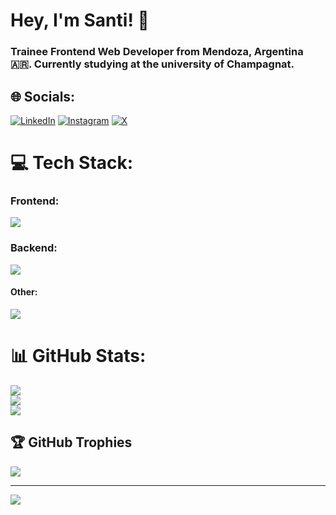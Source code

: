 <h1>Hey, I'm Santi! 👋</h1>
<h3>Trainee Frontend Web Developer from Mendoza, Argentina 🇦🇷. Currently studying at the university of Champagnat.</h3>

## 🌐 Socials:

[![LinkedIn](https://skillicons.dev/icons?i=linkedin)](https://linkedin.com/in/santiago-federici) 
[![Instagram](https://skillicons.dev/icons?i=instagram)](https://instagram.com/santi_federici)
[![X](https://skillicons.dev/icons?i=linkedin)](https://x.com/santi_federici)

# 💻 Tech Stack:
### Frontend:
<img src="https://skillicons.dev/icons?i=react,tailwind,ts,js,css,html,sass,bootstrap,nextjs,astro,vite" />

### Backend:
<img src="https://skillicons.dev/icons?i=express,nodejs" />


#### Other:
<img src="https://skillicons.dev/icons?i=vercel,netlify,mongodb,mysql,postgres,firebase" />



# 📊 GitHub Stats:
![](https://github-readme-stats.vercel.app/api?username=santiago-federici&theme=monokai&hide_border=true&include_all_commits=false&count_private=false)<br/>
![](https://github-readme-streak-stats.herokuapp.com/?user=santiago-federici&theme=monokai&hide_border=true)<br/>
![](https://github-readme-stats.vercel.app/api/top-langs/?username=santiago-federici&theme=monokai&hide_border=true&include_all_commits=false&count_private=false&layout=compact)

## 🏆 GitHub Trophies
![](https://github-profile-trophy.vercel.app/?username=santiago-federici&theme=radical&no-frame=false&no-bg=true&margin-w=4)

---
[![](https://visitcount.itsvg.in/api?id=santiago-federici&icon=0&color=0)](https://visitcount.itsvg.in)
